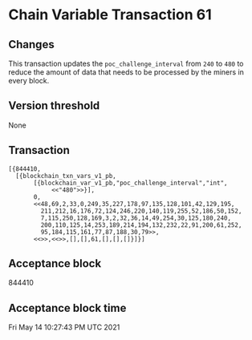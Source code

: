 # Chain Variable Transaction 61

## Changes

This transaction updates the `poc_challenge_interval` from `240` to `480` to reduce the amount of data that needs to be processed by the miners in every block.

## Version threshold

None

## Transaction

```
[{844410,
  [{blockchain_txn_vars_v1_pb,
       [{blockchain_var_v1_pb,"poc_challenge_interval","int",
            <<"480">>}],
       0,
       <<48,69,2,33,0,249,35,227,178,97,135,128,101,42,129,195,
         211,212,16,176,72,124,246,220,140,119,255,52,186,50,152,
         7,115,250,128,169,3,2,32,36,14,49,254,30,125,180,240,
         200,110,125,14,253,189,214,194,132,232,22,91,200,61,252,
         95,184,115,161,77,87,188,30,79>>, 
       <<>>,<<>>,[],[],61,[],[],[]}]}]
```

## Acceptance block

844410

## Acceptance block time

Fri May 14 10:27:43 PM UTC 2021

